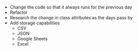 - Change the code so that it always runs for the previous day
- Refactor
- Research the change in class attributes as the days pass by
- Add storage capabilities
    - CSV
    - JSON
    - Google Sheets
    - Excel